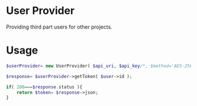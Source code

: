 User Provider
================================

Providing third part users for other projects.


# Usage

```php
$userProvider= new UserProvider( $api_uri, $api_key/*, $method='AES-256-CBC'*/ );

$response= $userProvider->getToken( $user->id );

if( 200===$response.status ){
	return $token= $response->json;
}
```
